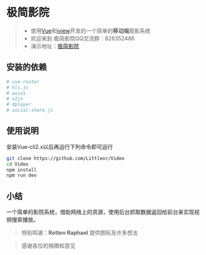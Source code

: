 # 极简影院

> * 使用[Vue](https://cn.vuejs.org/)和[iview](https://iviewui.com/)开发的一个简单的**移动端**观影系统 
> * 欢迎来到 极简影院QQ交流群：826352486 
> * 演示地址：[极简影院](https://sixming.com) 


## 安装的依赖

``` bash
# vue-router
# hls.js
# axios
# x2js
# dplayer
# social-share.js
```
## 使用说明 
安装Vue-cli2.x以后再运行下列命令即可运行
``` bash
git clone https://github.com/Littleor/Video 
cd Video 
npm install 
npm run dev 
 ```
## 小结
一个简单的影院系统，借助网络上的资源，使用后台抓取数据返回给前台来实现视频搜索播放。


> 特别鸣谢：**Rotten Raphael** 提供图标及许多想法

> 感谢各位的捐赠和意见

